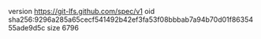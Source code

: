 version https://git-lfs.github.com/spec/v1
oid sha256:9296a285a65cecf541492b42ef3fa53f08bbbab7a94b70d01f8635455ade9d5c
size 6796
